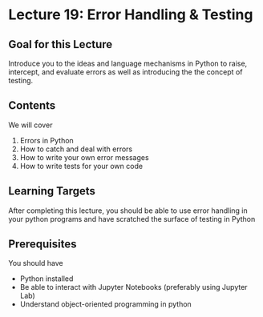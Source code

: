 # Lecture 19: Error Handling & Testing
## Goal for this Lecture
Introduce you to the ideas and language mechanisms in Python to raise, intercept, and evaluate errors as well as introducing the the concept of testing.

## Contents
We will cover

1. Errors in Python
2. How to catch and deal with errors
3. How to write your own error messages
4. How to write tests for your own code

## Learning Targets
After completing this lecture, you should be able to use error handling in your python programs and have scratched the surface of testing in Python

## Prerequisites
You should have

* Python installed
* Be able to interact with Jupyter Notebooks (preferably using Jupyter Lab)
* Understand object-oriented programming in python